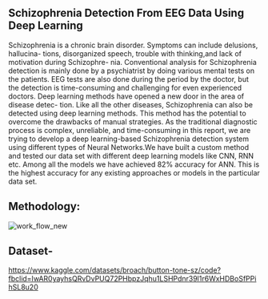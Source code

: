 ## Schizophrenia Detection From EEG Data Using Deep Learning
Schizophrenia is a chronic brain disorder. Symptoms can include delusions, hallucina-
tions, disorganized speech, trouble with thinking,and lack of motivation during Schizophre-
nia. Conventional analysis for Schizophrenia detection is mainly done by a psychiatrist
by doing various mental tests on the patients. EEG tests are also done during the period
by the doctor, but the detection is time-consuming and challenging for even experienced
doctors. Deep learning methods have opened a new door in the area of disease detec-
tion. Like all the other diseases, Schizophrenia can also be detected using deep learning
methods. This method has the potential to overcome the drawbacks of manual strategies.
As the traditional diagnostic process is complex, unreliable, and time-consuming in this
report, we are trying to develop a deep learning-based Schizophrenia detection system
using different types of Neural Networks.We have built a custom method and tested our
data set with different deep learning models like CNN, RNN etc. Among all the models
we have achieved 82% accuracy for ANN. This is the highest accuracy for any existing
approaches or models in the particular data set.

## Methodology:
![work_flow_new](https://github.com/Sadiatumpa60/Schizophrenia-Detection-From-EEG-Data/assets/131945108/41c16c82-63ee-467e-b07d-de971ac34d02)
## Dataset-
https://www.kaggle.com/datasets/broach/button-tone-sz/code?fbclid=IwAR0yayhsQRvDvPUQ72PHbpzJqhu1LSHPdnr39l1r6WxHDBoSfPPihSL8u20
